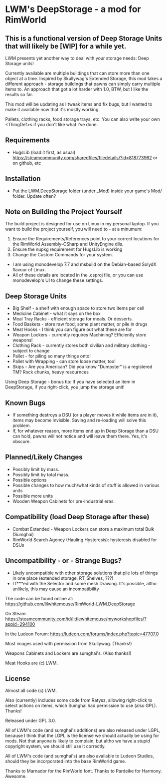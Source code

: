 # LWM's DeepStorage - a mod for RimWorld

## This is a functional version of Deep Storage Units that will likely be [WIP] for a while yet.

LWM presents yet another way to deal with your storage needs:  Deep Storage units!

Currently available are multiple buildings that can store more than one object at a time.  Inspired by Skullywag's Extended Storage, this mod takes a different approach - storage buildings that pawns can simply carry multiple items to.  An approach that got a lot harder with 1.0, BTW, but I like the results so far.

This mod will be updating as I tweak items and fix bugs, but I wanted to make it available now that it's mostly working.

Pallets, clothing racks, food storage trays, etc.  You can also write your own &lt;ThingDef&gt;s if you don't like what I've done.

## Requirements
 * HugsLib (load it first, as usual) https://steamcommunity.com/sharedfiles/filedetails/?id=818773962 or on github, etc

## Installation
 * Put the LWM.DeepStorage folder (under _Mod) inside your game's Mod/ folder.  Update often?
 
## Note on Building the Project Yourself
The build project is designed for use on Linux in my personal laptop.  If you want to build the project yourself, you will need to - at a minumum:
 1. Ensure the Requirements/References point to your correct locations for the RimWorld Assembly-CSharp and UnityEngine dlls.
 2. Ensure the nupkg requirement for HugsLib is working
 3. Change the Custom Commands for your system.
 * I am using monodevelop 7.7 and msbuild on the Debian-based SolydX flavour of Linux.
 * All of these details are located in the .csproj file, or you can use monodevelop's UI to change these settings.

## Deep Storage Units
 * Big Shelf - a shelf with enough space to store two items per cell
 * Medicine Cabinet - what it says on the box
 * Meal Tray Racks - efficient storage for meals.  Or desserts.
 * Food Baskets - store raw food, some plant matter, or pile in drugs
 * Meat Hooks - I think you can figure out what these are for
 * Weapon Lockers - currently requires Machining? Efficiently store weapons!
 * Clothing Rack - currently stores both civilian and military clothing - subject to change
 * Pallet - for piling so many things onto!
 * Pallet with Wrapping - can store loose matter, too!
 * Skips - Are you American?  Did you know "Dumpster" is a registered TM?  Rock chunks, heavy resournces

Using Deep Storage - bonus tip:  If you have selected an item in DeepStorage, if you right-click, you jump the storage unit!

## Known Bugs
 * If something destroys a DSU (or a player moves it while items are in it), items may become invisible.  Saving and re-loading will solve this problem.
 * If, for whatever reason, more items end up in Deep Storage than a DSU can hold, pawns will not notice and will leave them there.  Yes, it's obscure.

## Planned/Likely Changes
 * Possibly limit by mass.
 * Possibly limit by total mass.
 * Possible options
 * Possible changes to how much/what kinds of stuff is allowed in various units
 * Possible more units
 * Wooden Weapon Cabinets for pre-industrial eras.

## Compatibility (load Deep Storage after these)
 * Combat Extended - Weapon Lockers can store a maximum total Bulk (Sumghai)
 * RimWorld Search Agency (Hauling Hysteresis): hysteresis disabled for DSUs

## Uncompatibility - or - Strange Bugs?
 * Likely uncompatible with other storage solutions that pile lots of things in one place (extended storage, RT_Shelves, ???)
 * I f***ed with the Selector and some mesh Drawing.  It's possible, altho unlikely, this may cause an incompatibility

The code can be found online at: https://github.com/lilwhitemouse/RimWorld-LWM.DeepStorage

On Steam: https://steamcommunity.com/id/littlewhitemouse/myworkshopfiles/?appid=294100

In the Ludeon Forum: https://ludeon.com/forums/index.php?topic=47707.0



Most images used with permission from Skullywag. (Thanks!)

Weapons Cabinets and Lockers are sumghai's. (Also thanks!)

Meat Hooks are (c) LWM.

## License
Almost all code (c) LWM.

Also (currently) includes some code from Ratysz, allowing right-click to select actions on items, which Sumghai had permission to use (also GPL).  Thanks!

Released under GPL 3.0.

All of LWM's code (and sumghai's additions) are also released under LGPL, because I think that the LGPL is the license we should actually be using for mods.  Not that anyone is likely to complain, but altho we have a stupid copyright system, we should still use it correctly.

All of LWM's code (and sumghai's) are also available to Ludeon Studios, should they be incorporated into the base RimWorld game.

Thanks to Marnador for the RimWorld font.  Thanks to Pardeike for Harmony.  Awesome.

